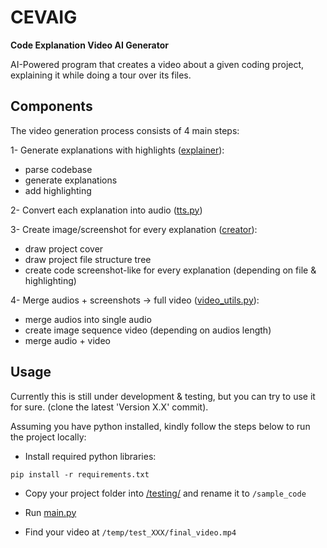 # CEVAIG
**Code Explanation Video AI Generator**

AI-Powered program that creates a video about a given coding project, explaining it while doing a tour over its files.

## Components
The video generation process consists of 4 main steps:

1- Generate explanations with highlights ([explainer](./src/explainer/)):
- parse codebase
- generate explanations
- add highlighting

2- Convert each explanation into audio ([tts.py](./src/tts.py))

3- Create image/screenshot for every explanation ([creator](./src/creator/)):
- draw project cover
- draw project file structure tree
- create code screenshot-like for every explanation (depending on file & highlighting)

4- Merge audios + screenshots -> full video ([video_utils.py](./src/video_utils.py)):
- merge audios into single audio
- create image sequence video (depending on audios length)
- merge audio + video

## Usage
Currently this is still under development & testing, but you can try to use it for sure. (clone the latest 'Version X.X' commit).

Assuming you have python installed, kindly follow the steps below to run the project locally:
- Install required python libraries:
```
pip install -r requirements.txt
```

- Copy your project folder into [/testing/](./testing/) and rename it to `/sample_code`

- Run [main.py](./src/main.py)

- Find your video at `/temp/test_XXX/final_video.mp4`
